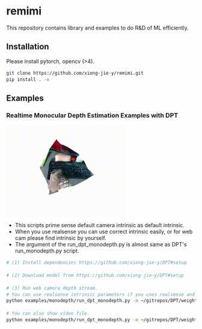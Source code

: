 # remimi
This repository contains library and examples to do R&D of ML efficiently.

## Installation
Please install pytorch, opencv (>4).

```bash
git clone https://github.com/xiong-jie-y/remimi.git
pip install . -e
```

## Examples
### Realtime Monocular Depth Estimation Examples with DPT
![](./images/monodepth_static.gif)

* This scripts prime sense default camera intrinsic as default intrinsic. 
* When you use realsense you can use correct intrinsic easily, or for web cam please find intrinsic by yourself.
* The argument of the run_dpt_monodepth.py is almost same as DPT's run_monodepth.py script.

```bash
# (1) Install dependencies https://github.com/xiong-jie-y/DPT#setup

# (2) Download model from https://github.com/xiong-jie-y/DPT#setup

# (3) Run web camera depth stream.
# You can use realsense intrinsic parameters if you uses realsense and add --use-realsense flag.
python examples/monodepth/run_dpt_monodepth.py -m ~/gitrepos/DPT/weights/dpt_hybrid-midas-501f0c75.pt

# You can also show video file.
python examples/monodepth/run_dpt_monodepth.py -m ~/gitrepos/DPT/weights/dpt_hybrid-midas-501f0c75.pt --input-file $VIDEO_FILE
```